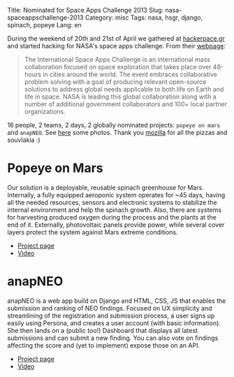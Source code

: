 Title: Nominated for Space Apps Challenge 2013
Slug: nasa-spaceappschallenge-2013
Category: misc
Tags: nasa, hsgr, django, spinach, popeye
Lang: en

During the weekend of 20th and 21st of April we gathered at [hackerpace.gr](https://hackerspace.gr)
and started hacking for NASA's space apps challenge. From their [webpage](http://spaceappschallenge.org/about/):

  >The International Space Apps Challenge is an international mass collaboration 
  >focused on space exploration that takes place over 48-hours in cities around 
  >the world. The event embraces collaborative problem solving with a goal of 
  >producing relevant open-source solutions to address global needs applicable to
  >both life on Earth and life in space. NASA is leading this global collaboration 
  >along with a number of additional government collaborators and 100+ local 
  >partner organizations.

16 people, 2 teams, 2 days, 2 globally nominated projects:
`popeye on mars` and `anapNEO`. See [here][photos] some photos. 
Thank you [mozilla](https://mozilla.org) for all the pizzas and souvlakia :)


# Popeye on Mars
Our solution is a deployable, reusable spinach greenhouse for Mars.
Internally, a fully equipped aeroponic system operates for ~45 days,
having all the needed resources, sensors and electronic systems to
stabilize the internal environment and help the spinach growth. Also,
there are systems for harvesting produced oxygen during the process
and the plants at the end of it. Externally, photovoltaic panels
provide power, while several cover layers protect the system against
Mars extreme conditions.

 - [Project page](http://spaceappschallenge.org/project/pom)
 - [Video](http://www.youtube.com/watch?feature=player_embedded&v=kBl5lzwcYlQ)


# anapNEO

anapNEO is a web app build on Django and HTML, CSS, JS that enables
the submission and ranking of NEO findings. Focused on UX simplicity
and streamlining of the registration and submission process, a user
signs up easily using Persona, and creates a user account (with basic
information). She then lands on a (public too!) Dashboard that
displays all latest submissions and can submit a new finding. You can
also vote on findings affecting the score and (yet to implement)
expose those on an API.

 - [Project page](http://spaceappschallenge.org/project/anapneo)
 - [Video](http://www.youtube.com/watch?feature=player_embedded&v=u5eSPSy4ix8)


[photos]: https://plus.google.com/u/0/photos/117312389370621956919/albums/5868971703249663889 "Space App Challenge 2013 at hackerspace.gr"
